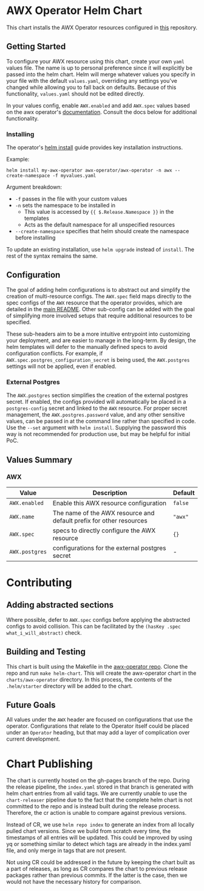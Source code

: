 # AWX Operator Helm Chart

This chart installs the AWX Operator resources configured in [this](https://github.com/ansible/awx-operator) repository.

## Getting Started
To configure your AWX resource using this chart, create your own `yaml` values file. The name is up to personal preference since it will explicitly be passed into the helm chart. Helm will merge whatever values you specify in your file with the default `values.yaml`, overriding any settings you've changed while allowing you to fall back on defaults. Because of this functionality, `values.yaml` should not be edited directly.

In your values config, enable `AWX.enabled` and add `AWX.spec` values based on the awx operator's [documentation](https://github.com/ansible/awx-operator/blob/devel/README.md). Consult the docs below for additional functionality.

### Installing
The operator's [helm install](https://github.com/ansible/awx-operator/blob/devel/README.md#helm-install-on-existing-cluster) guide provides key installation instructions.

Example:
```
helm install my-awx-operator awx-operator/awx-operator -n awx --create-namespace -f myvalues.yaml
```

Argument breakdown:
* `-f` passes in the file with your custom values
* `-n` sets the namespace to be installed in
  * This value is accessed by `{{ $.Release.Namespace }}` in the templates
  * Acts as the default namespace for all unspecified resources
* `--create-namespace` specifies that helm should create the namespace before installing

To update an existing installation, use `helm upgrade` instead of `install`. The rest of the syntax remains the same.

## Configuration
The goal of adding helm configurations is to abstract out and simplify the creation of multi-resource configs. The `AWX.spec` field maps directly to the spec configs of the `AWX` resource that the operator provides, which are detailed in the [main README](https://github.com/ansible/awx-operator/blob/devel/README.md). Other sub-config can be added with the goal of simplifying more involved setups that require additional resources to be specified.

These sub-headers aim to be a more intuitive entrypoint into customizing your deployment, and are easier to manage in the long-term. By design, the helm templates will defer to the manually defined specs to avoid configuration conflicts. For example, if `AWX.spec.postgres_configuration_secret` is being used, the `AWX.postgres` settings will not be applied, even if enabled.

### External Postgres
The `AWX.postgres` section simplifies the creation of the external postgres secret. If enabled, the configs provided will automatically be placed in a `postgres-config` secret and linked to the `AWX` resource. For proper secret management, the `AWX.postgres.password` value, and any other sensitive values, can be passed in at the command line rather than specified in code. Use the `--set` argument with `helm install`. Supplying the password this way is not recommended for production use, but may be helpful for initial PoC.


## Values Summary

### AWX
| Value | Description | Default |
|---|---|---|
| `AWX.enabled` | Enable this AWX resource configuration | `false` |
| `AWX.name` | The name of the AWX resource and default prefix for other resources | `"awx"` |
| `AWX.spec` | specs to directly configure the AWX resource | `{}` |
| `AWX.postgres` | configurations for the external postgres secret | - |


# Contributing

## Adding abstracted sections
Where possible, defer to `AWX.spec` configs before applying the abstracted configs to avoid collision. This can be facilitated by the `(hasKey .spec what_i_will_abstract)` check.

## Building and Testing
This chart is built using the Makefile in the [awx-operator repo](https://github.com/ansible/awx-operator). Clone the repo and run `make helm-chart`. This will create the awx-operator chart in the `charts/awx-operator` directory. In this process, the contents of the `.helm/starter` directory will be added to the chart.

## Future Goals
All values under the `AWX` header are focused on configurations that use the operator. Configurations that relate to the Operator itself could be placed under an `Operator` heading, but that may add a layer of complication over current development.


# Chart Publishing

The chart is currently hosted on the gh-pages branch of the repo. During the release pipeline, the `index.yaml` stored in that branch is generated with helm chart entries from all valid tags. We are currently unable to use the `chart-releaser` pipeline due to the fact that the complete helm chart is not committed to the repo and is instead built during the release process. Therefore, the cr action is unable to compare against previous versions.

Instead of CR, we use `helm repo index` to generate an index from all locally pulled chart versions. Since we build from scratch every time, the timestamps of all entries will be updated. This could be improved by using yq or something similar to detect which tags are already in the index.yaml file, and only merge in tags that are not present.

Not using CR could be addressed in the future by keeping the chart built as a part of releases, as long as CR compares the chart to previous release packages rather than previous commits. If the latter is the case, then we would not have the necessary history for comparison.


